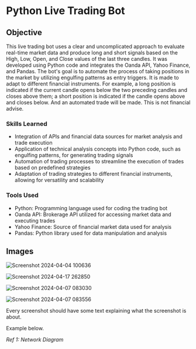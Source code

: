 # Python Live Trading Bot

## Objective
This live trading bot uses a clear and uncomplicated approach to evaluate real-time market data and produce long and short signals based on the High, Low, Open, and Close values of the last three candles. It was developed using Python code and integrates the Oanda API, Yahoo Finance, and Pandas. The bot's goal is to automate the process of taking positions in the market by utilizing engulfing patterns as entry triggers. It is made to adapt to different financial instruments. For example, a long position is indicated if the current candle opens below the two preceding candles and closes above them; a short position is indicated if the candle opens above and closes below. And an automated trade will be made. This is not financial advise.

### Skills Learned

- Integration of APIs and financial data sources for market analysis and trade execution
- Application of technical analysis concepts into Python code, such as engulfing patterns, for generating trading signals
- Automation of trading processes to streamline the execution of trades based on predefined strategies
- Adaptation of trading strategies to different financial instruments, allowing for versatility and scalability

### Tools Used

- Python: Programming language used for coding the trading bot
- Oanda API: Brokerage API utilized for accessing market data and executing trades
- Yahoo Finance: Source of financial market data used for analysis
- Pandas: Python library used for data manipulation and analysis

## Images
![Screenshot 2024-04-04 100636](https://github.com/sarch25/Python-Trading-Bot/assets/130470960/46482be7-003e-4c70-be09-867a43acc6a5)

![Screenshot 2024-04-17 262850](https://github.com/sarch25/Python-Trading-Bot/assets/130470960/61e368a9-a319-49a8-b7a7-352ea0cac8c0)

![Screenshot 2024-04-07 083030](https://github.com/sarch25/Python-Trading-Bot/assets/130470960/2a0d5b60-4752-40c9-8e98-24ab59ac3439)


![Screenshot 2024-04-07 083556](https://github.com/sarch25/Python-Trading-Bot/assets/130470960/7493874c-af8d-4472-9cb7-3ea65502e604)

Every screenshot should have some text explaining what the screenshot is about.

Example below.

*Ref 1: Network Diagram*

